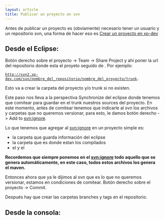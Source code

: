 ```yaml
---
layout: article
title: Publicar un proyecto en svn
---
```

Antes de publicar un proyecto es (obviamente) necesario tener un usuario y un repositorio svn, una forma de hacer eso es [Crear un proyecto en xp-dev](crear-un-proyecto-en-xp-dev.md)

Desde el Eclipse:
-----------------

Botón derecho sobre el proyecto -&gt; Team -&gt; Share Project y ahí poner la url del repositorio donde esta el proyeto seguido de . Por ejemplo:

[`http://svn2.xp-dev.com/svn/nombre_del_repositorio/nombre_del_proyecto/trunk`](http://svn2.xp-dev.com/svn/nombre_del_repositorio/nombre_del_proyecto/trunk)`.`

Esto va a crear la carpeta del proyecto y/o trunk si no existen.

Este paso nos lleva a la perspectiva Synchronize del eclipse donde tenemos que comitear para guardar en el trunk nuestros sources del proyecto. En este momento, antes de comitear tenemos que indicarle al svn los archivos y carpetas que no queremos versionar, para esto, le damos botón derecho -&gt; Add to <svn:ignore>.

Lo que tenemos que agregar al <svn:ignore> en un proyecto simple es:

-   la carpeta que guarda información del eclipse
-   la carpeta que es donde estan los compilados
-   el y el

**Recordemos que siempre ponemos en el <svn:ignore> todo aquello que se genera automáticamente, en este caso, todos estos archivos los genera el maven.**

Entonces ahora que ya le dijimos al svn que es lo que no queremos versionar, estamos en condiciones de comitear. Botón derecho sobre el proyecto -&gt; Commit.

Después hay que crear las carpetas branches y tags en el repositorio.

Desde la consola:
-----------------
